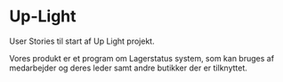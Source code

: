 # Up-Light

User Stories til start af Up Light projekt. 

Vores produkt er et program om Lagerstatus system, som kan bruges af medarbejder og deres leder samt andre butikker der er tilknyttet. 
